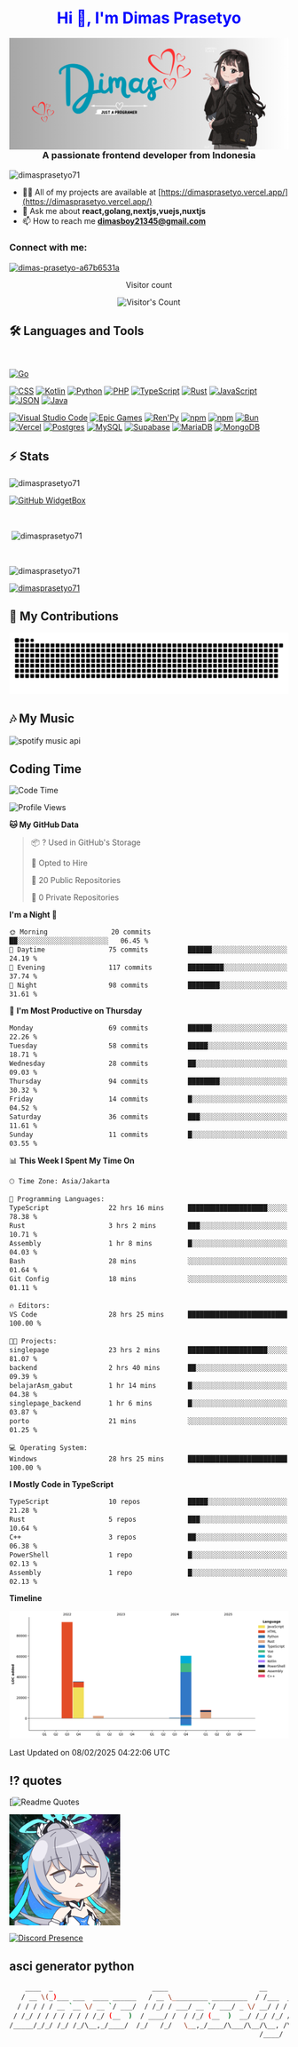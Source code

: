 <h1 style="color: blue;" align="center">Hi 👋,  I'm Dimas Prasetyo</h1> 

<img align="right" src="/banner.png" alt="dimasprasetyo71" />
<h3 align="center">A passionate frontend developer from Indonesia</h3>

<p align="left"> <img src="https://komarev.com/ghpvc/?username=dimasprasetyo71&label=Profile%20views&color=0e75b6&style=flat" alt="dimasprasetyo71" /></p>

- 👨‍💻 All of my projects are available at [https://dimasprasetyo.vercel.app/](https://dimasprasetyo.vercel.app/)
- 💬 Ask me about **react,golang,nextjs,vuejs,nuxtjs**
- 📫 How to reach me **dimasboy21345@gmail.com**

<h3 align="left">Connect with me:</h3>
<p align="left">

  <a href="https://linkedin.com/in/dimas-prasetyo-a67b6531a" target="blank"><img align="center" src="https://raw.githubusercontent.com/rahuldkjain/github-profile-readme-generator/master/src/images/icons/Social/linked-in-alt.svg" alt="dimas-prasetyo-a67b6531a" height="30" width="40" /></a>
</p>

<div align="center"> 
  <p>Visitor count</p>
  <img src="https://profile-counter.glitch.me/dimasprasetyo71/count.svg" alt="Visitor's Count" />
</div>

## 🛠️ Languages and Tools

<br>



[![Go](https://img.shields.io/badge/Go-%2300ADD8.svg?&logo=go&logoColor=white)](#)

[![CSS](https://img.shields.io/badge/CSS-1572B6?logo=css3&logoColor=fff)](#)
[![Kotlin](https://img.shields.io/badge/Kotlin-%237F52FF.svg?logo=kotlin&logoColor=white)](#)
[![Python](https://img.shields.io/badge/Python-3776AB?logo=python&logoColor=fff)](#)
[![PHP](https://img.shields.io/badge/php-%23777BB4.svg?&logo=php&logoColor=white)](#)
[![TypeScript](https://img.shields.io/badge/TypeScript-3178C6?logo=typescript&logoColor=fff)](#)
[![Rust](https://img.shields.io/badge/Rust-%23000000.svg?e&logo=rust&logoColor=white)](#)
[![JavaScript](https://img.shields.io/badge/JavaScript-F7DF1E?logo=javascript&logoColor=000)](#)
[![JSON](https://img.shields.io/badge/JSON-000?logo=json&logoColor=fff)](#)
[![Java](https://img.shields.io/badge/Java-%23ED8B00.svg?logo=openjdk&logoColor=white)](#)

[![Visual Studio Code](https://custom-icon-badges.demolab.com/badge/Visual%20Studio%20Code-0078d7.svg?logo=vsc&logoColor=white)](#)
[![Epic Games](https://img.shields.io/badge/Epic%20Games-%23313131.svg?logo=epicgames&logoColor=white)](#)
[![Ren'Py](https://img.shields.io/badge/Ren'Py-FF7F7F?logo=Renpy&logoColor=fff)](#)
[![npm](https://img.shields.io/badge/npm-CB3837?logo=npm&logoColor=fff)](#)
[![npm](https://img.shields.io/badge/npm-CB3837?logo=npm&logoColor=fff)](#)
[![Bun](https://img.shields.io/badge/Bun-000?logo=bun&logoColor=fff)](#)
[![Vercel](https://img.shields.io/badge/Vercel-%23000000.svg?logo=vercel&logoColor=white)](#)
[![Postgres](https://img.shields.io/badge/Postgres-%23316192.svg?logo=postgresql&logoColor=white)](#)
[![MySQL](https://img.shields.io/badge/MySQL-4479A1?logo=mysql&logoColor=fff)](#)
[![Supabase](https://img.shields.io/badge/Supabase-3FCF8E?logo=supabase&logoColor=fff)](#)
[![MariaDB](https://img.shields.io/badge/MariaDB-003545?logo=mariadb&logoColor=white)](#)
[![MongoDB](https://img.shields.io/badge/MongoDB-%234ea94b.svg?logo=mongodb&logoColor=white)](#)


## ⚡️ Stats

<img align="center" src="https://github-readme-streak-stats.herokuapp.com/user=dimasprasetyo71&background=45%2CEBEBEB%2C135DEB&border=EB0000&ring=2580EB&sideLabels=EB2525&fire=04EBD5" alt="dimasprasetyo71" />

[![GitHub WidgetBox](https://github-widgetbox.vercel.app/api/profile?username=dimasprasetyo71&data=followers,repositories,stars,commits&theme=nautilus)](https://github.com/Jurredr/github-widgetbox)

<br>


<p>&nbsp;<img align="center" src="https://bad-apple-github-readme.vercel.app/api?show_bg=1&show_icons=true&locale=id&username=dimasprasetyo71" alt="dimasprasetyo71" /></p>

<br>

<p><img align="center" src="https://github-readme-stats.vercel.app/api/top-langs?username=dimasprasetyo71&show_icons=true&locale=en&layout=compact&theme=radical" alt="dimasprasetyo71" /></p>

<p align="left"> <a href="https://github.com/ryo-ma/github-profile-trophy"><img src="https://github-profile-trophy.vercel.app/?username=dimasprasetyo71" alt="dimasprasetyo71" /></a> </p>

## 🐍 My Contributions

<div align="center">
  <picture>
    <source media="(prefers-color-scheme: dark)" srcset="https://raw.githubusercontent.com/dimasprasetyo71/dimasprasetyo71/output/github-contribution-grid-snake-dark.svg" />
    <source media="(prefers-color-scheme: light)" srcset="https://raw.githubusercontent.com/dimasprasetyo71/dimasprasetyo71/output/github-contribution-grid-snake.svg" />
    <img alt="github-snake" src="https://raw.githubusercontent.com/dimasprasetyo71/dimasprasetyo71/output/github-contribution-grid-snake.svg" />
  </picture>
</div>

## 🎶 My Music

<img align="center" alt="spotify music api" src="https://spotify-github-profile.kittinanx.com/api/view.svg?uid=31dysviqtjlfxwb3o67jca4ykiq4&redirect=true][https://spotify-github-profile.kittinanx.com/api/view.svg?uid=31dysviqtjlfxwb3o67jca4ykiq4&cover_image=true&theme=default&show_offline=true&background_color=121212&interchange=true&bar_color=2ef1ff&bar_color_cover=false)"/>


## Coding Time
<!--START_SECTION:waka-->
![Code Time](http://img.shields.io/badge/Code%20Time-203%20hrs%2031%20mins-blue)

![Profile Views](http://img.shields.io/badge/Profile%20Views-3-blue)

**🐱 My GitHub Data** 

> 📦 ? Used in GitHub's Storage 
 > 
> 💼 Opted to Hire
 > 
> 📜 20 Public Repositories 
 > 
> 🔑 0 Private Repositories 
 > 
**I'm a Night 🦉** 

```text
🌞 Morning                20 commits          ██░░░░░░░░░░░░░░░░░░░░░░░   06.45 % 
🌆 Daytime                75 commits          ██████░░░░░░░░░░░░░░░░░░░   24.19 % 
🌃 Evening                117 commits         █████████░░░░░░░░░░░░░░░░   37.74 % 
🌙 Night                  98 commits          ████████░░░░░░░░░░░░░░░░░   31.61 % 
```
📅 **I'm Most Productive on Thursday** 

```text
Monday                   69 commits          ██████░░░░░░░░░░░░░░░░░░░   22.26 % 
Tuesday                  58 commits          █████░░░░░░░░░░░░░░░░░░░░   18.71 % 
Wednesday                28 commits          ██░░░░░░░░░░░░░░░░░░░░░░░   09.03 % 
Thursday                 94 commits          ████████░░░░░░░░░░░░░░░░░   30.32 % 
Friday                   14 commits          █░░░░░░░░░░░░░░░░░░░░░░░░   04.52 % 
Saturday                 36 commits          ███░░░░░░░░░░░░░░░░░░░░░░   11.61 % 
Sunday                   11 commits          █░░░░░░░░░░░░░░░░░░░░░░░░   03.55 % 
```


📊 **This Week I Spent My Time On** 

```text
🕑︎ Time Zone: Asia/Jakarta

💬 Programming Languages: 
TypeScript               22 hrs 16 mins      ████████████████████░░░░░   78.38 % 
Rust                     3 hrs 2 mins        ███░░░░░░░░░░░░░░░░░░░░░░   10.71 % 
Assembly                 1 hr 8 mins         █░░░░░░░░░░░░░░░░░░░░░░░░   04.03 % 
Bash                     28 mins             ░░░░░░░░░░░░░░░░░░░░░░░░░   01.64 % 
Git Config               18 mins             ░░░░░░░░░░░░░░░░░░░░░░░░░   01.11 % 

🔥 Editors: 
VS Code                  28 hrs 25 mins      █████████████████████████   100.00 % 

🐱‍💻 Projects: 
singlepage               23 hrs 2 mins       ████████████████████░░░░░   81.07 % 
backend                  2 hrs 40 mins       ██░░░░░░░░░░░░░░░░░░░░░░░   09.39 % 
belajarAsm_gabut         1 hr 14 mins        █░░░░░░░░░░░░░░░░░░░░░░░░   04.38 % 
singlepage_backend       1 hr 6 mins         █░░░░░░░░░░░░░░░░░░░░░░░░   03.87 % 
porto                    21 mins             ░░░░░░░░░░░░░░░░░░░░░░░░░   01.25 % 

💻 Operating System: 
Windows                  28 hrs 25 mins      █████████████████████████   100.00 % 
```

**I Mostly Code in TypeScript** 

```text
TypeScript               10 repos            █████░░░░░░░░░░░░░░░░░░░░   21.28 % 
Rust                     5 repos             ███░░░░░░░░░░░░░░░░░░░░░░   10.64 % 
C++                      3 repos             ██░░░░░░░░░░░░░░░░░░░░░░░   06.38 % 
PowerShell               1 repo              █░░░░░░░░░░░░░░░░░░░░░░░░   02.13 % 
Assembly                 1 repo              █░░░░░░░░░░░░░░░░░░░░░░░░   02.13 % 
```



**Timeline**

![Lines of Code chart](https://raw.githubusercontent.com/Dimasprasetyo71/Dimasprasetyo71/vercel/assets/bar_graph.png)


 Last Updated on 08/02/2025 04:22:06 UTC
<!--END_SECTION:waka-->


## ⁉️ quotes
[![Readme Quotes](https://quotes-github-readme.vercel.app/api?type=horizontal?theme=catppuccin_mocha?quote=YourQuot)

<img align="center" width="200" height="200" src="/bronya-honkai-impact.gif" alt="dimasprasetyo71" />

[![Discord Presence](https://lanyard.cnrad.dev/api/1177955196140257380)](https://discord.com/users/1177955196140257380)

## asci generator python
```sh
    ____  _                         ____                       __            
   / __ \(_)___ ___  ____ ______   / __ \_________ _________  / /___  ______ 
  / / / / / __ `__ \/ __ `/ ___/  / /_/ / ___/ __ `/ ___/ _ \/ __/ / / / __ \
 / /_/ / / / / / / / /_/ (__  )  / ____/ /  / /_/ (__  )  __/ /_/ /_/ / /_/ /
/_____/_/_/ /_/ /_/\__,_/____/  /_/   /_/   \__,_/____/\___/\__/\__, /\____/ 
                                                               /____/        
```




